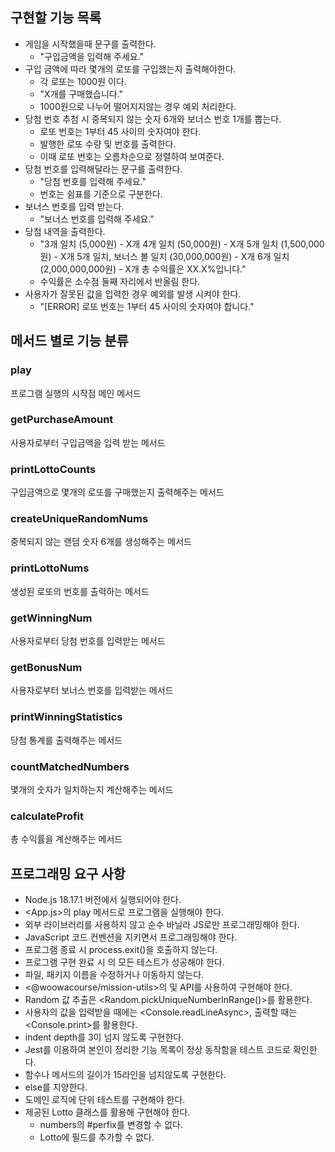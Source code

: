 ## 구현할 기능 목록
+ 게임을 시작했을때 문구를 출력한다.
    + "구입금액을 입력해 주세요."
+ 구입 금액에 따라 몇개의 로또를 구입했는지 출력해야한다.
  + 각 로또는 1000원 이다.
  + "X개를 구매했습니다."
  + 1000원으로 나누어 떨어지지않는 경우 예외 처리한다.
+ 당첨 번호 추첨 시 중복되지 않는 숫자 6개와 보너스 번호 1개를 뽑는다.
    + 로또 번호는 1부터 45 사이의 숫자여야 한다.
    + 발행한 로또 수량 및 번호를 출력한다.
    + 이때 로또 번호는 오름차순으로 정렬하여 보여준다.
+ 당첨 번호를 입력해달라는 문구를 출력한다.
    + "당첨 번호를 입력해 주세요."
    + 번호는 쉼표를 기준으로 구분한다.
+ 보너스 번호를 입력 받는다.
    + "보너스 번호를 입력해 주세요."
+ 당첨 내역을 출력한다.
    +  "3개 일치 (5,000원) - X개
        4개 일치 (50,000원) - X개
        5개 일치 (1,500,000원) - X개
        5개 일치, 보너스 볼 일치 (30,000,000원) - X개
        6개 일치 (2,000,000,000원) - X개
        총 수익률은 XX.X%입니다."
    + 수익률은 소수점 둘째 자리에서 반올림 한다.
+ 사용자가 잘못된 값을 입력한 경우 예외를 발생 시켜야 한다.
    + "[ERROR] 로또 번호는 1부터 45 사이의 숫자여야 합니다."

## 메서드 별로 기능 분류
### play
프로그램 실행의 시작점
메인 메서드
### getPurchaseAmount
사용자로부터 구입금액을 입력 받는 메서드
### printLottoCounts
구입금액으로 몇개의 로또를 구매했는지 출력해주는 메서드
### createUniqueRandomNums
중복되지 않는 랜덤 숫자 6개를 생성해주는 메서드
### printLottoNums
생성된 로또의 번호를 출력하는 메서드
### getWinningNum
사용자로부터 당첨 번호를 입력받는 메서드
### getBonusNum
사용자로부터 보너스 번호를 입력받는 메서드
### printWinningStatistics
당첨 통계를 출력해주는 메서드
### countMatchedNumbers
몇개의 숫자가 일치하는지 계산해주는 메서드
### calculateProfit
총 수익률을 계산해주는 메서드

## 프로그래밍 요구 사항
+ Node.js 18.17.1 버전에서 실행되어야 한다.
+ <App.js>의 play 메서드로 프로그램을 실행해야 한다.
+ 외부 라이브러리를 사용하지 않고 순수 바닐라 JS로만 프로그래밍해야 한다.
+ JavaScript 코드 컨벤션을 지키면서 프로그래밍해야 한다.
+ 프로그램 종료 시 process.exit()을 호출하지 않는다.
+ 프로그램 구현 완료 시 <ApplicationTest>의 모든 테스트가 성공해야 한다.
+ 파일, 패키지 이름을 수정하거나 이동하지 않는다.
+ <@woowacourse/mission-utils>의  및  API를 사용하여 구현해야 한다.
+ Random 값 추출은 <Random.pickUniqueNumberInRange()>를 활용한다.
+ 사용자의 값을 입력받을 때에는 <Console.readLineAsync>, 출력할 때는 <Console.print>를 활용한다.
+ indent depth를 3이 넘지 않도록 구현한다.
+ Jest를 이용하여 본인이 정리한 기능 목록이 정상 동작함을 테스트 코드로 확인한다.
+ 함수나 메서드의 길이가 15라인을 넘지않도록 구현한다.
+ else를 지양한다.
+ 도메인 로직에 단위 테스트를 구현해야 한다.
+ 제공된 Lotto 클래스를 활용해 구현해야 한다.
  + numbers의 #perfix를 변경할 수 없다.
  + Lotto에 필드를 추가할 수 없다.

